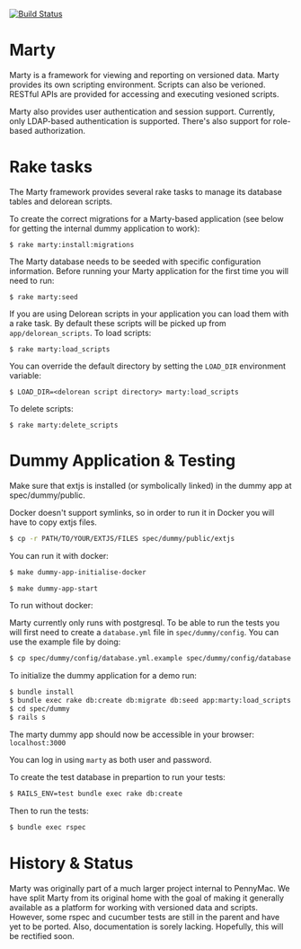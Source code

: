 [![Build Status](https://travis-ci.org/arman000/marty.svg)](https://travis-ci.org/arman000/marty)
# Marty

Marty is a framework for viewing and reporting on versioned data.
Marty provides its own scripting environment.  Scripts can also be
verioned.  RESTful APIs are provided for accessing and executing
vesioned scripts.

Marty also provides user authentication and session support.
Currently, only LDAP-based authentication is supported.  There's also
support for role-based authorization.

# Rake tasks

The Marty framework provides several rake tasks to manage its database tables
and delorean scripts.

To create the correct migrations for a Marty-based application (see below for
getting the internal dummy application to work):

```
$ rake marty:install:migrations
```

The Marty database needs to be seeded with specific configuration
information. Before running your Marty application for the first time you will
need to run:

```
$ rake marty:seed
```

If you are using Delorean scripts in your application you can load them
with a rake task. By default these scripts will be picked up from
`app/delorean_scripts`. To load scripts:

```
$ rake marty:load_scripts
```

You can override the default directory by setting the `LOAD_DIR` environment
variable:

```
$ LOAD_DIR=<delorean script directory> marty:load_scripts
```

To delete scripts:

```
$ rake marty:delete_scripts
```

# Dummy Application & Testing

Make sure that extjs is installed (or symbolically linked) in the
dummy app at spec/dummy/public.

Docker doesn't support symlinks, so in order to run it in Docker you will have to copy extjs files.

```bash
$ cp -r PATH/TO/YOUR/EXTJS/FILES spec/dummy/public/extjs
```

You can run it with docker:

```bash
$ make dummy-app-initialise-docker

$ make dummy-app-start
```

To run without docker:

Marty currently only runs with postgresql. To be able to run the tests
you will first need to create a `database.yml` file in `spec/dummy/config`.
You can use the example file by doing:

```bash
$ cp spec/dummy/config/database.yml.example spec/dummy/config/database.yml
```

To initialize the dummy application for a demo run:

```bash
$ bundle install
$ bundle exec rake db:create db:migrate db:seed app:marty:load_scripts
$ cd spec/dummy
$ rails s
```

The marty dummy app should now be accessible in your browser:
`localhost:3000`

You can log in using `marty` as both user and password.

To create the test database in prepartion to run your tests:

```bash
$ RAILS_ENV=test bundle exec rake db:create
```

Then to run the tests:

```bash
$ bundle exec rspec
```

# History & Status

Marty was originally part of a much larger project internal to
PennyMac.  We have split Marty from its original home with the goal of
making it generally available as a platform for working with versioned
data and scripts. However, some rspec and cucumber tests are still in
the parent and have yet to be ported. Also, documentation is sorely
lacking. Hopefully, this will be rectified soon.
